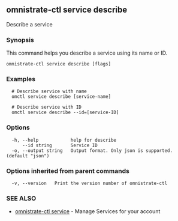 ## omnistrate-ctl service describe

Describe a service

### Synopsis

This command helps you describe a service using its name or ID.

```
omnistrate-ctl service describe [flags]
```

### Examples

```
  # Describe service with name
  omctl service describe [service-name]

  # Describe service with ID
  omctl service describe --id=[service-ID]
```

### Options

```
  -h, --help            help for describe
      --id string       Service ID
  -o, --output string   Output format. Only json is supported. (default "json")
```

### Options inherited from parent commands

```
  -v, --version   Print the version number of omnistrate-ctl
```

### SEE ALSO

* [omnistrate-ctl service](omnistrate-ctl_service.md)	 - Manage Services for your account


